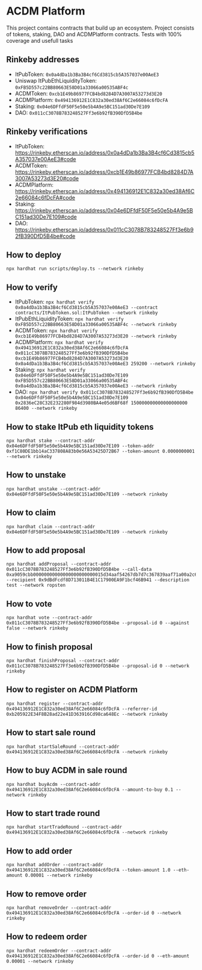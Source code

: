 # ACDM Platform

This project contains contracts that build up an ecosystem. Project consists of tokens, staking, DAO and ACDMPlatform contracts. Tests with 100% coverage and usefull tasks

## Rinkeby addresses
- ItPubToken: `0x0a4dDa1b3Ba3B4cf6Cd3815cb5A357037e00AeE3`
- Uniswap ItPubEthLiquidityToken: `0xFB5D557c22BB80663E58D01a33066a00535ABF4c`
- ACDMToken: `0xcb1E49b86977FCB4bd8284D7A3007A53273d3E20`
- ACDMPlatform: `0x494136912E1C832a30ed38Af6C2e66084c6fDcFA`
- Staking: `0x04e6DFfdF50F5e50e5b4A9e5BC151ad30De7E109`
- DAO: `0x011cC3078B783248527Ff3e6b92fB390DfD5B4be`

## Rinkeby verifications
- ItPubToken: https://rinkeby.etherscan.io/address/0x0a4dDa1b3Ba3B4cf6Cd3815cb5A357037e00AeE3#code
- ACDMToken: https://rinkeby.etherscan.io/address/0xcb1E49b86977FCB4bd8284D7A3007A53273d3E20#code
- ACDMPlatform: https://rinkeby.etherscan.io/address/0x494136912E1C832a30ed38Af6C2e66084c6fDcFA#code
- Staking: https://rinkeby.etherscan.io/address/0x04e6DFfdF50F5e50e5b4A9e5BC151ad30De7E109#code
- DAO: https://rinkeby.etherscan.io/address/0x011cC3078B783248527Ff3e6b92fB390DfD5B4be#code


## How to deploy
```
npx hardhat run scripts/deploy.ts --network rinkeby 
```

## How to verify
- ItPubToken: `npx hardhat verify 0x0a4dDa1b3Ba3B4cf6Cd3815cb5A357037e00AeE3 --contract contracts/ItPubToken.sol:ItPubToken --network rinkeby`
- ItPubEthLiquidityToken: `npx hardhat verify 0xFB5D557c22BB80663E58D01a33066a00535ABF4c --network rinkeby`
- ACDMToken: `npx hardhat verify 0xcb1E49b86977FCB4bd8284D7A3007A53273d3E20 --network rinkeby`
- ACDMPlatform: `npx hardhat verify 0x494136912E1C832a30ed38Af6C2e66084c6fDcFA 0x011cC3078B783248527Ff3e6b92fB390DfD5B4be 0xcb1E49b86977FCB4bd8284D7A3007A53273d3E20 0x0a4dDa1b3Ba3B4cf6Cd3815cb5A357037e00AeE3 259200 --network rinkeby`
- Staking: `npx hardhat verify 0x04e6DFfdF50F5e50e5b4A9e5BC151ad30De7E109 0xFB5D557c22BB80663E58D01a33066a00535ABF4c 0x0a4dDa1b3Ba3B4cf6Cd3815cb5A357037e00AeE3 --network rinkeby`
- DAO: `npx hardhat verify 0x011cC3078B783248527Ff3e6b92fB390DfD5B4be 0x04e6DFfdF50F5e50e5b4A9e5BC151ad30De7E109 0x2836eC28C32E232280F984d3980BA4e05d6BF68f 150000000000000000000 86400 --network rinkeby`


## How to stake ItPub eth liquidity tokens
```
npx hardhat stake --contract-addr 0x04e6DFfdF50F5e50e5b4A9e5BC151ad30De7E109 --token-addr 0xf1C80DE1bb14aC337808A83b0e56A53425D72B67 --token-amount 0.0000000001 --network rinkeby
```

## How to unstake
```
npx hardhat unstake --contract-addr 0x04e6DFfdF50F5e50e5b4A9e5BC151ad30De7E109 --network rinkeby
```

## How to claim
```
npx hardhat claim --contract-addr 0x04e6DFfdF50F5e50e5b4A9e5BC151ad30De7E109 --network rinkeby

```

## How to add proposal
```
npx hardhat addProposal --contract-addr 0x011cC3078B783248527Ff3e6b92fB390DfD5B4be --call-data 0xa9059cbb00000000000000000000000015d34aaf54267db7d7c367839aaf71a00a2c6a650000000000000000000000000000000000000000000000000de0b6b3a7640000 --recipient 0x9dBdFcdf8D713011B4E1C17900EA9F1bcf46B941 --description test --network ropsten

```

## How to vote
```
npx hardhat vote --contract-addr 0x011cC3078B783248527Ff3e6b92fB390DfD5B4be --proposal-id 0 --against false --network rinkeby

```

## How to finish proposal

```
npx hardhat finishProposal --contract-addr 0x011cC3078B783248527Ff3e6b92fB390DfD5B4be --proposal-id 0 --network rinkeby

```

## How to register on ACDM Platform

```
npx hardhat register --contract-addr 0x494136912E1C832a30ed38Af6C2e66084c6fDcFA --referrer-id 0xb205922E34F8B28ad22e41D363916Cd98ca648Ec --network rinkeby

```

## How to start sale round

```
npx hardhat startSaleRound --contract-addr 0x494136912E1C832a30ed38Af6C2e66084c6fDcFA --network rinkeby

```

## How to buy ACDM in sale round

```
npx hardhat buyAcdm --contract-addr 0x494136912E1C832a30ed38Af6C2e66084c6fDcFA --amount-to-buy 0.1 --network rinkeby

```

## How to start trade round

```
npx hardhat startTradeRound --contract-addr 0x494136912E1C832a30ed38Af6C2e66084c6fDcFA --network rinkeby

```

## How to add order

```
npx hardhat addOrder --contract-addr 0x494136912E1C832a30ed38Af6C2e66084c6fDcFA --token-amount 1.0 --eth-amount 0.00001 --network rinkeby

```


## How to remove order

```
npx hardhat removeOrder --contract-addr 0x494136912E1C832a30ed38Af6C2e66084c6fDcFA --order-id 0 --network rinkeby

```

## How to redeem order

```
npx hardhat redeemOrder --contract-addr 0x494136912E1C832a30ed38Af6C2e66084c6fDcFA --order-id 0 --eth-amount 0.00001 --network rinkeby

```